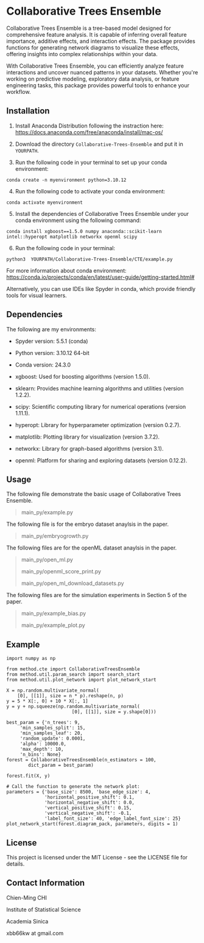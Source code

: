 # Collaborative Trees Ensemble


Collaborative Trees Ensemble is a tree-based model designed for comprehensive feature analysis. It is capable of inferring overall feature importance, additive effects, and interaction effects. The package provides functions for generating network diagrams to visualize these effects, offering insights into complex relationships within your data.

With Collaborative Trees Ensemble, you can efficiently analyze feature interactions and uncover nuanced patterns in your datasets. Whether you're working on predictive modeling, exploratory data analysis, or feature engineering tasks, this package provides powerful tools to enhance your workflow.


## Installation

1. Install Anaconda Distribution following the instraction here: <https://docs.anaconda.com/free/anaconda/install/mac-os/>

2. Download the directory `Collaborative-Trees-Ensemble` and put it in `YOURPATH`.

3. Run the following code in your terminal to set up your conda environment:

```conda create -n myenvironment python=3.10.12```

4. Run the following code to activate your conda environment:

```conda activate myenvironment```

5. Install the dependencies of Collaborative Trees Ensemble under your conda environment using the following command:

```conda install xgboost==1.5.0 numpy anaconda::scikit-learn intel::hyperopt matplotlib networkx openml scipy```

6. Run the following code in your terminal:

```python3  YOURPATH/Collaborative-Trees-Ensemble/CTE/example.py```

For more information about conda environment: <https://conda.io/projects/conda/en/latest/user-guide/getting-started.html#>

Alternatively, you can use IDEs like Spyder in conda, which provide friendly tools for visual learners.

## Dependencies

The following are my environments:

* Spyder version: 5.5.1 (conda)
* Python version: 3.10.12 64-bit
* Conda version: 24.3.0

* xgboost: Used for boosting algorithms (version 1.5.0).
* sklearn: Provides machine learning algorithms and utilities (version 1.2.2).
* scipy: Scientific computing library for numerical operations (version 1.11.1).
* hyperopt: Library for hyperparameter optimization (version 0.2.7).
* matplotlib: Plotting library for visualization (version 3.7.2).
* networkx: Library for graph-based algorithms (version 3.1).
* openml: Platform for sharing and exploring datasets (version 0.12.2).

## Usage

The following file demonstrate the basic usage of Collaborative Trees Ensemble.

>main_py/example.py

The following file is for the embryo dataset anaylsis in the paper.

>main_py/embryogrowth.py

The following files are for the openML dataset anaylsis in the paper.

>main_py/open_ml.py
>
>main_py/openml_score_print.py
>
>main_py/open_ml_download_datasets.py

The following files are for the simulation experiments in Section 5 of the paper.

>main_py/example_bias.py
>
>main_py/example_plot.py



## Example
```
import numpy as np

from method.cte import CollaborativeTreesEnsemble 
from method.util.param_search import search_start
from method.util.plot_network import plot_network_start

X = np.random.multivariate_normal(
    [0], [[1]], size = n * p).reshape(n, p)
y = 5 * X[:, 0] + 10 * X[:, 1]
y = y + np.squeeze(np.random.multivariate_normal(
                        [0], [[1]], size = y.shape[0]))

best_param = {'n_trees': 9,
     'min_samples_split': 15,
     'min_samples_leaf': 20,
     'random_update': 0.0001,
     'alpha': 10000.0,
     'max_depth': 10,
     'n_bins': None}
forest = CollaborativeTreesEnsemble(n_estimators = 100,
        dict_param = best_param)

forest.fit(X, y)

# Call the function to generate the network plot:
parameters = {'base_size': 8500, 'base_edge_size': 4,
              'horizontal_positive_shift': 0.1,
              'horizontal_negative_shift': 0.0,
              'vertical_positive_shift': 0.15,
              'vertical_negative_shift': -0.1,
              'label_font_size': 40, 'edge_label_font_size': 25}
plot_network_start(forest.diagram_pack, parameters, digits = 1)
```

## License

This project is licensed under the MIT License - see the LICENSE file for details.

## Contact Information

Chien-Ming CHI

Institute of Statistical Science

Academia Sinica

xbb66kw at gmail.com


